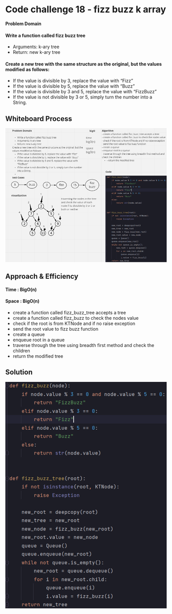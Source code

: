 # Code challenge 18 - fizz buzz k array
**Problem Domain**

#### Write a function called fizz buzz tree
- Arguments: k-ary tree
- Return: new k-ary tree
#### Create a new tree with the same structure as the original, but the values modified as follows:
- If the value is divisible by 3, replace the value with “Fizz”
- If the value is divisible by 5, replace the value with “Buzz”
- If the value is divisible by 3 and 5, replace the value with “FizzBuzz”
- If the value is not divisible by 3 or 5, simply turn the number into a String.

## Whiteboard Process
![](whiteBoard.png)
## Approach & Efficiency
#### Time : BigO(n)
#### Space : BigO(n)
- create a function called fizz_buzz_tree accepts a tree
- create a function called fizz_buzz to check the nodes value
- check if the root is from KTNode and if no raise exception
- send the root value to fizz buzz function 
- create a queue
- enqueue root in a queue
- traverse through the tree using breadth first method and check the children
- return the modified tree
## Solution
![](code.png)
